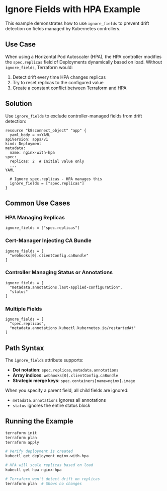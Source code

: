 # Ignore Fields with HPA Example

This example demonstrates how to use `ignore_fields` to prevent drift detection on fields managed by Kubernetes controllers.

## Use Case

When using a Horizontal Pod Autoscaler (HPA), the HPA controller modifies the `spec.replicas` field of Deployments dynamically based on load. Without `ignore_fields`, Terraform would:

1. Detect drift every time HPA changes replicas
2. Try to reset replicas to the configured value
3. Create a constant conflict between Terraform and HPA

## Solution

Use `ignore_fields` to exclude controller-managed fields from drift detection:

```hcl
resource "k8sconnect_object" "app" {
  yaml_body = <<YAML
apiVersion: apps/v1
kind: Deployment
metadata:
  name: nginx-with-hpa
spec:
  replicas: 2  # Initial value only
  ...
YAML

  # Ignore spec.replicas - HPA manages this
  ignore_fields = ["spec.replicas"]
}
```

## Common Use Cases

### HPA Managing Replicas
```hcl
ignore_fields = ["spec.replicas"]
```

### Cert-Manager Injecting CA Bundle
```hcl
ignore_fields = [
  "webhooks[0].clientConfig.caBundle"
]
```

### Controller Managing Status or Annotations
```hcl
ignore_fields = [
  "metadata.annotations.last-applied-configuration",
  "status"
]
```

### Multiple Fields
```hcl
ignore_fields = [
  "spec.replicas",
  "metadata.annotations.kubectl.kubernetes.io/restartedAt"
]
```

## Path Syntax

The `ignore_fields` attribute supports:

- **Dot notation**: `spec.replicas`, `metadata.annotations`
- **Array indices**: `webhooks[0].clientConfig.caBundle`
- **Strategic merge keys**: `spec.containers[name=nginx].image`

When you specify a parent field, all child fields are ignored:
- `metadata.annotations` ignores all annotations
- `status` ignores the entire status block

## Running the Example

```bash
terraform init
terraform plan
terraform apply

# Verify deployment is created
kubectl get deployment nginx-with-hpa

# HPA will scale replicas based on load
kubectl get hpa nginx-hpa

# Terraform won't detect drift on replicas
terraform plan  # Shows no changes
```
